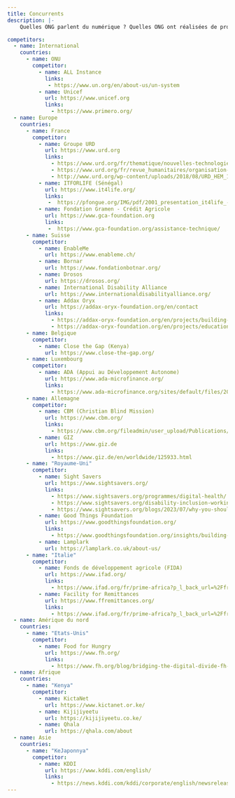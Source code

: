 ```yaml
---
title: Concurrents
description: |-
    Quelles ONG parlent du numérique ? Quelles ONG ont réalisées de projets touchant de près ou de loin l'accessibilité numérique.

competitors:
  - name: International
    countries:
      - name: ONU
        competitor:
          - name: ALL Instance
            links:
             - https://www.un.org/en/about-us/un-system
          - name: Unicef
            url: https://www.unicef.org
            links: 
              - https://www.primero.org/
  - name: Europe
    countries:
      - name: France
        competitor:
          - name: Groupe URD
            url: https://www.urd.org
            links: 
              - https://www.urd.org/fr/thematique/nouvelles-technologies/
              - https://www.urd.org/fr/revue_humanitaires/organisation-et-gouvernance-dans-lere-de-lhumanitaire-numerique/
              - http://www.urd.org/wp-content/uploads/2018/08/URD_HEM_13_FR.pdf
          - name: ITFORLIFE (Sénégal)
            url: https://www.it4life.org/
            links: 
             -  https://pfongue.org/IMG/pdf/2001_presentation_it4life_-_pfongue.pdf
          - name: Fondation Gramen - Crédit Agricole
            url: https://www.gca-foundation.org
            links: 
             -  https://www.gca-foundation.org/assistance-technique/
      - name: Suisse
        competitor:
          - name: EnableMe
            url: https://www.enableme.ch/
          - name: Bornar
            url: https://www.fondationbotnar.org/
          - name: Drosos 
            url: https://drosos.org/ 
          - name: International Disability Alliance 
            url: https://www.internationaldisabilityalliance.org/
          - name: Addax Oryx
            url: https://addax-oryx-foundation.org/en/contact
            links: 
              - https://addax-oryx-foundation.org/en/projects/building-literacy-and-bridging-the-digital-divide
              - https://addax-oryx-foundation.org/en/projects/education-through-technology
      - name: Belgique
        competitor:
          - name: Close the Gap (Kenya)
            url: https://www.close-the-gap.org/
      - name: Luxembourg
        competitor:
          - name: ADA (Appui au Développement Autonome)
            url: https://www.ada-microfinance.org/
            links:
              - https://www.ada-microfinance.org/sites/default/files/2023-11/69-OIK-2023-Agrievolve.pdf
      - name: Allemagne
        competitor:
          - name: CBM (Christian Blind Mission)
            url: https://www.cbm.org/
            links: 
              - https://www.cbm.org/fileadmin/user_upload/Publications/CBM-Digital-Accessibility-Toolkit.pdf
          - name: GIZ
            url: https://www.giz.de
            links:
              - https://www.giz.de/en/worldwide/125933.html
      - name: "Royaume-Uni"
        competitor:
          - name: Sight Savers
            url: https://www.sightsavers.org/
            links: 
              - https://www.sightsavers.org/programmes/digital-health/
              - https://www.sightsavers.org/disability-inclusion-working-group/2019/03/accessibility-workshop/
              - https://www.sightsavers.org/blogs/2023/07/why-you-should-sign-the-feminist-accessibility-protocol/
          - name: Good Things Foundation
            url: https://www.goodthingsfoundation.org/
            links: 
              - https://www.goodthingsfoundation.org/insights/building-a-digital-nation/
          - name: Lamplark
            url: https://lamplark.co.uk/about-us/
      - name: "Italie"
        competitor:
          - name: Fonds de développement agricole (FIDA)
            url: https://www.ifad.org/
            links: 
              - https://www.ifad.org/fr/prime-africa?p_l_back_url=%2Ffr%2Fsearch%3Fq%3Ddigital
          - name: Facility for Remittances
            url: https://www.ffremittances.org/
            links: 
              - https://www.ifad.org/fr/prime-africa?p_l_back_url=%2Ffr%2Fsearch%3Fq%3Ddigital
  - name: Amérique du nord
    countries:
      - name: "Etats-Unis"
        competitor:
          - name: Food for Hungry
            url: https://www.fh.org/
            links: 
              - https://www.fh.org/blog/bridging-the-digital-divide-fh-and-partners-launch-edulabs/
  - name: Afrique
    countries:
      - name: "Kenya"
        competitor: 
          - name: KictaNet
            url: https://www.kictanet.or.ke/
          - name: Kijijiyeetu
            url: https://kijijiyeetu.co.ke/
          - name: Qhala
            url: https://qhala.com/about
  - name: Asie
    countries:
      - name: "KeJaponnya"
        competitor: 
          - name: KDDI
            url: https://www.kddi.com/english/
            links:
              - https://news.kddi.com/kddi/corporate/english/newsrelease/2021/10/27/5520.html
---
```





